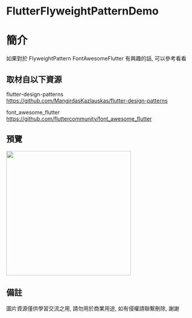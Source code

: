 # FlutterFlyweightPatternDemo

簡介
==================================
如果對於 FlyweightPattern FontAwesomeFlutter 有興趣的話, 可以參考看看                                 

取材自以下資源
--------
flutter-design-patterns                                                                 
https://github.com/MangirdasKazlauskas/flutter-design-patterns     
                  		
font_awesome_flutter                                                                 
https://github.com/fluttercommunity/font_awesome_flutter     

預覽
--------
<p align="left">
  <img src="https://i.imgur.com/OrrYALE.png" height="330"/>
</p> 

備註
--------
圖片資源僅供學習交流之用, 請勿用於商業用途, 如有侵權請聯繫刪除, 謝謝
